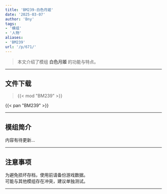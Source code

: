 ```yaml
---
title: 'BM239-白色月姬'
date: '2025-03-07'
author: 'Bny'
tags:
- '模组'
- '人物'
aliases:
- 'BM239'
url: '/p/671/'
---
```


> 本文介绍了模组 **白色月姬** 的功能与特点。

---

## 文件下载  

> {{< mod "BM239" >}}  

{{< pan "BM239" >}}  

---

## 模组简介

>  
内容有待更新...  

---

## 注意事项

>  
为避免损坏存档，使用前请备份游戏数据。  
可能与其他模组存在冲突，建议单独测试。  

---

